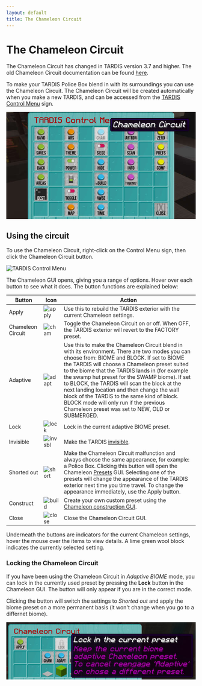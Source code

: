 ```yaml
---
layout: default
title: The Chameleon Circuit
---
```


# The Chameleon Circuit

The Chameleon Circuit has changed in TARDIS version 3.7 and higher. The old Chameleon Circuit documentation can be
found [here](chameleon-circuit-legacy.html).

To make your TARDIS Police Box blend in with its surroundings you can use the Chameleon Circuit.
The Chameleon Circuit will be created automatically when you make a new TARDIS, and can be accessed from the
[TARDIS Control Menu](control-menu.html) sign.

![TARDIS Control Menu](images/chameleon/control_menu.jpg)

## Using the circuit

To use the Chameleon Circuit, right-click on the Control Menu sign, then click the Chameleon Circuit button.

![TARDIS Control Menu](images/chameleon/new_circuit.jpg)

The Chameleon GUI opens, giving you a range of options. Hover over each button to see what it does. The button functions
are explained below:

| Button            | Icon                                                                                                                                          | Action                                                                                                                                                                                                                                                                                                                                                                                                                                                                                                                                          |
|-------------------|-----------------------------------------------------------------------------------------------------------------------------------------------|-------------------------------------------------------------------------------------------------------------------------------------------------------------------------------------------------------------------------------------------------------------------------------------------------------------------------------------------------------------------------------------------------------------------------------------------------------------------------------------------------------------------------------------------------|
| Apply             | ![apply](https://github.com/eccentricdevotion/TARDIS-Resource-Pack/raw/master/assets/tardis/textures/item/gui/control/apply_button.png)       | Use this to rebuild the TARDIS exterior with the current Chameleon settings.                                                                                                                                                                                                                                                                                                                                                                                                                                                                    |
| Chameleon Circuit | ![cham](https://github.com/eccentricdevotion/TARDIS-Resource-Pack/raw/master/assets/tardis/textures/item/gui/control/chameleon_button.png)    | Toggle the Chameleon Circuit on or off. When OFF, the TARDIS exterior will revert to the FACTORY preset.                                                                                                                                                                                                                                                                                                                                                                                                                                        |
| Adaptive          | ![adapt](https://github.com/eccentricdevotion/TARDIS-Resource-Pack/raw/master/assets/tardis/textures/item/gui/chameleon/adapt_button.png)     | Use this to make the Chameleon Circuit blend in with its environment. There are two modes you can choose from: BIOME and BLOCK. If set to BIOME the TARDIS will choose a Chameleon preset suited to the biome that the TARDIS lands in (for example the swamp hut preset for the SWAMP biome). If set to BLOCK, the TARDIS will scan the block at the next landing location and then change the wall block of the TARDIS to the same kind of block. BLOCK mode will only run if the previous Chameleon preset was set to NEW, OLD or SUBMERGED. |
| Lock              | ![lock](https://github.com/eccentricdevotion/TARDIS-Resource-Pack/raw/master/assets/tardis/textures/item/gui/chameleon/lock_button.png)       | Lock in the current adaptive BIOME preset.                                                                                                                                                                                                                                                                                                                                                                                                                                                                                                      |
| Invisible         | ![invsbl](https://github.com/eccentricdevotion/TARDIS-Resource-Pack/raw/master/assets/tardis/textures/item/gui/control/invisible_button.png)  | Make the TARDIS [invisible](invisibility.html).                                                                                                                                                                                                                                                                                                                                                                                                                                                                                                 |
| Shorted out       | ![short](https://github.com/eccentricdevotion/TARDIS-Resource-Pack/raw/master/assets/tardis/textures/item/gui/chameleon/shorted_button.png)   | Make the Chameleon Circuit malfunction and always choose the same appearance, for example: a Police Box. Clicking this button will open the Chameleon [Presets](presets.html) GUI. Selecting one of the presets will change the appearance of the TARDIS exterior next time you time travel. To change the appearance immediately, use the Apply button.                                                                                                                                                                                        |
| Construct         | ![build](https://github.com/eccentricdevotion/TARDIS-Resource-Pack/raw/master/assets/tardis/textures/item/gui/chameleon/construct_button.png) | Create your own custom preset using the [Chameleon construction GUI](chameleon-construction.html).                                                                                                                                                                                                                                                                                                                                                                                                                                              |
| Close             | ![close](https://github.com/eccentricdevotion/TARDIS-Resource-Pack/raw/master/assets/tardis/textures/item/gui/close.png)                      | Close the Chameleon Circuit GUI.                                                                                                                                                                                                                                                                                                                                                                                                                                                                                                                |

Underneath the buttons are indicators for the current Chameleon settings, hover the mouse over the items to view
details.
A lime green wool block indicates the currently selected setting.

### Locking the Chameleon Circuit

If you have been using the Chameleon Circuit in _Adaptive BIOME_ mode, you can lock in the currently used preset by
pressing the **Lock** button in the Chameleon GUI. The button will only appear if you are in the correct mode.

Clicking the button will switch the settings to _Shorted out_ and apply the biome preset on a more permanent basis (it
won't change when you go to a differnet biome).

![Chameleon lock](images/docs/chameleon_lock.jpg)

